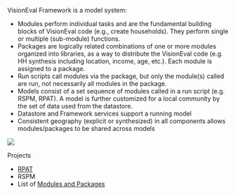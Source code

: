 VisionEval Framework is a model system:
  - Modules perform individual tasks and are the fundamental building blocks of VisionEval code (e.g., create households). They perform single or multiple (sub-module) functions.
  - Packages are logically related combinations of one or more modules organized into libraries, as a way to distribute the VisionEval code (e.g. HH synthesis including location, income, age, etc.). Each module is assigned to a package. 
  - Run scripts call modules via the package, but only the module(s) called are run, not necessarily all modules in the package.
  - Models consist of a set sequence of modules called in a run script (e.g. RSPM, RPAT). A model is further customized for a local community by the set of data used from the datastore.
  - Datastore and Framework services support a running model
  - Consistent geography (explicit or synthesized) in all components allows modules/packages to be shared across models

![](https://github.com/gregorbj/VisionEval/wiki/ve.png)

Projects
  - [RPAT](https://github.com/RSGInc/VisionEvalRPAT)
  - RSPM
  - List of [Modules and Packages](Modules-and-Packages)